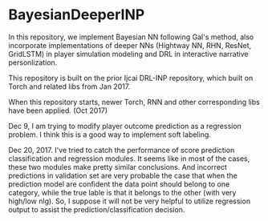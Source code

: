 # BayesianDeeperINP
In this repository, we implement Bayesian NN following Gal's method, also incorporate implementations of deeper NNs (Hightway NN, RHN, ResNet, GridLSTM) in player simulation modeling and DRL in interactive narrative personlization.

This repository is built on the prior Ijcai DRL-INP repository, which built on Torch and related libs from Jan 2017.

When this repository starts, newer Torch, RNN and other corresponding libs have been applied. (Oct 2017)

Dec 9, I am trying to modify player outcome prediction as a regression problem. I think this is a good way to implement soft labeling.

Dec 20, 2017. I've tried to catch the performance of score prediction classification and regression modules. It seems like in most of the cases, these two modules make pretty similar conclusions. And incorrect predictions in validation set are very probable the case that when the prediction model are confident the data point should belong to one category, while the true lable is that it belongs to the other (with very high/low nlg). So, I suppose it will not be very helpful to utilize regression output to assist the prediction/classification decision.
